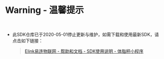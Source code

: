 # Warning - 温馨提示


&emsp;

+ 此SDK仓库已于2020-05-01停止更新与维护，如需下载和使用最新SDK，请点击如下链接：

	> [Elink易连物联网 - 帮助和文档 - SDK使用说明 - 体脂秤小程序](http://elinkthings.com/cn/help-default.html)
